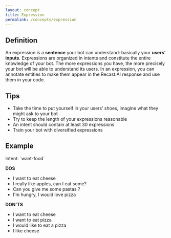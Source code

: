 ```yaml
---
layout: concept
title: Expression
permalink: /concepts/expression
---
```


## Definition
An expression is a **sentence** your bot can understand: basically your **users’ inputs**. Expressions are organized in intents and constitute the entire knowledge of your bot. The more expressions you have, the more precisely your bot will be able to understand its users. In an expression, you can annotate entities to make them appear in the Recast.AI response and use them in your code.

## Tips
* Take the time to put yourself in your users’ shoes, imagine what they might ask to your bot
* Try to keep the length of your expressions reasonable
* An intent should contain at least 30 expressions
* Train your bot with diversified expressions

## Example

Intent: \`want-food\`

**DOS**
* I want to eat cheese
* I really like apples, can I eat some?
* Can you give me some pastas ?
* I'm hungry, I would love pizza

**DON'TS**
* I want to eat cheese
* I want to eat pizza
* I would like to eat a pizza
* I like cheese

